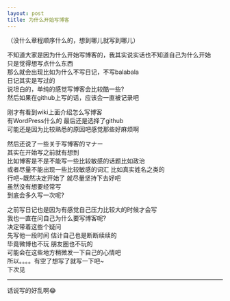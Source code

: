 ```yaml
---
layout: post
title: 为什么开始写博客
---
```

（没什么章程顺序什么的，想到哪儿就写到哪儿）

不知道大家是因为什么开始写博客的，我其实说实话也不知道自己为什么开始  
只是觉得想写点什么东西  
那么就会出现比如为什么不写日记，不写balabala  
日记其实是写过的  
说坦白的，单纯的感觉写博客会比较酷一些?  
然后如果在github上写的话，应该会一直被记录吧  

刚才有看到wiki上面介绍怎么写博客  
有WordPress什么的 最后还是选择了github  
可能还是因为比较熟悉的原因吧感觉那些好麻烦啊  

然后还说了一些关于写博客的マナー  
其实在开始写之前就有想到  
比如博客是不是不能写一些比较敏感的话题比如政治  
或者尽量不能出现一些比较敏感的词汇 比如真实姓名之类的  
行吧~既然决定开始了 就尽量坚持下去好吧  
虽然没有想要经常写  
到底会多久写一次呢?  

之前写日记也是因为有感觉自己压力比较大的时候才会写  
我也一直在问自己为什么要写博客呢?  
决定带着这些个疑问  
先写他一段时间 估计自己也是断断续续的  
毕竟微博也不玩 朋友圈也不玩的  
可能会在这些地方稍微发一下自己的心情吧  
所以。。。。有空了想写了就写一下吧~  
下次见  

---
话说写的好乱啊😂

